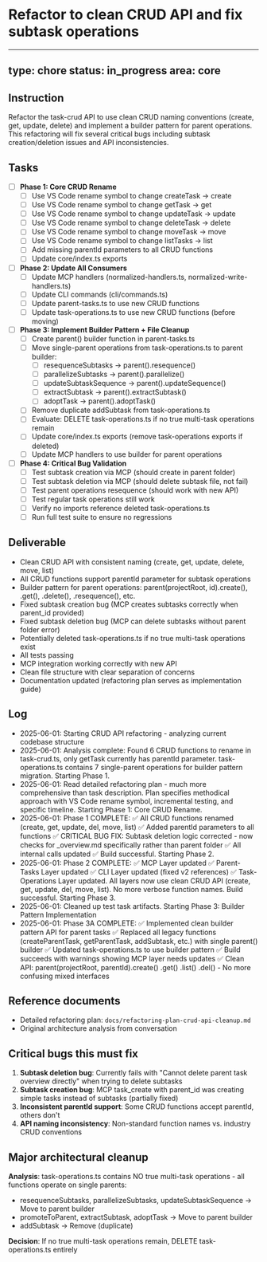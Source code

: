 # Refactor to clean CRUD API and fix subtask operations

---
type: chore
status: in_progress
area: core
---


## Instruction
Refactor the task-crud API to use clean CRUD naming conventions (create, get, update, delete) and implement a builder pattern for parent operations. This refactoring will fix several critical bugs including subtask creation/deletion issues and API inconsistencies.

## Tasks
- [ ] **Phase 1: Core CRUD Rename**
  - [ ] Use VS Code rename symbol to change createTask → create
  - [ ] Use VS Code rename symbol to change getTask → get
  - [ ] Use VS Code rename symbol to change updateTask → update
  - [ ] Use VS Code rename symbol to change deleteTask → delete
  - [ ] Use VS Code rename symbol to change moveTask → move
  - [ ] Use VS Code rename symbol to change listTasks → list
  - [ ] Add missing parentId parameters to all CRUD functions
  - [ ] Update core/index.ts exports

- [ ] **Phase 2: Update All Consumers**
  - [ ] Update MCP handlers (normalized-handlers.ts, normalized-write-handlers.ts)
  - [ ] Update CLI commands (cli/commands.ts)
  - [ ] Update parent-tasks.ts to use new CRUD functions
  - [ ] Update task-operations.ts to use new CRUD functions (before moving)

- [ ] **Phase 3: Implement Builder Pattern + File Cleanup**
  - [ ] Create parent() builder function in parent-tasks.ts
  - [ ] Move single-parent operations from task-operations.ts to parent builder:
    - [ ] resequenceSubtasks → parent().resequence()
    - [ ] parallelizeSubtasks → parent().parallelize()
    - [ ] updateSubtaskSequence → parent().updateSequence()
    - [ ] extractSubtask → parent().extractSubtask()
    - [ ] adoptTask → parent().adoptTask()
  - [ ] Remove duplicate addSubtask from task-operations.ts
  - [ ] Evaluate: DELETE task-operations.ts if no true multi-task operations remain
  - [ ] Update core/index.ts exports (remove task-operations exports if deleted)
  - [ ] Update MCP handlers to use builder for parent operations

- [ ] **Phase 4: Critical Bug Validation**
  - [ ] Test subtask creation via MCP (should create in parent folder)
  - [ ] Test subtask deletion via MCP (should delete subtask file, not fail)
  - [ ] Test parent operations resequence (should work with new API)
  - [ ] Test regular task operations still work
  - [ ] Verify no imports reference deleted task-operations.ts
  - [ ] Run full test suite to ensure no regressions

## Deliverable
- Clean CRUD API with consistent naming (create, get, update, delete, move, list)
- All CRUD functions support parentId parameter for subtask operations
- Builder pattern for parent operations: parent(projectRoot, id).create(), .get(), .delete(), .resequence(), etc.
- Fixed subtask creation bug (MCP creates subtasks correctly when parent_id provided)
- Fixed subtask deletion bug (MCP can delete subtasks without parent folder error)
- Potentially deleted task-operations.ts if no true multi-task operations exist
- All tests passing
- MCP integration working correctly with new API
- Clean file structure with clear separation of concerns
- Documentation updated (refactoring plan serves as implementation guide)

## Log
- 2025-06-01: Starting CRUD API refactoring - analyzing current codebase structure
- 2025-06-01: Analysis complete: Found 6 CRUD functions to rename in task-crud.ts, only getTask currently has parentId parameter. task-operations.ts contains 7 single-parent operations for builder pattern migration. Starting Phase 1.
- 2025-06-01: Read detailed refactoring plan - much more comprehensive than task description. Plan specifies methodical approach with VS Code rename symbol, incremental testing, and specific timeline. Starting Phase 1: Core CRUD Rename.
- 2025-06-01: Phase 1 COMPLETE: ✅ All CRUD functions renamed (create, get, update, del, move, list) ✅ Added parentId parameters to all functions ✅ CRITICAL BUG FIX: Subtask deletion logic corrected - now checks for _overview.md specifically rather than parent folder ✅ All internal calls updated ✅ Build successful. Starting Phase 2.
- 2025-06-01: Phase 2 COMPLETE: ✅ MCP Layer updated ✅ Parent-Tasks Layer updated ✅ CLI Layer updated (fixed v2 references) ✅ Task-Operations Layer updated. All layers now use clean CRUD API (create, get, update, del, move, list). No more verbose function names. Build successful. Starting Phase 3.
- 2025-06-01: Cleaned up test task artifacts. Starting Phase 3: Builder Pattern Implementation
- 2025-06-01: Phase 3A COMPLETE: ✅ Implemented clean builder pattern API for parent tasks ✅ Replaced all legacy functions (createParentTask, getParentTask, addSubtask, etc.) with single parent() builder ✅ Updated task-operations.ts to use builder pattern ✅ Build succeeds with warnings showing MCP layer needs updates ✅ Clean API: parent(projectRoot, parentId).create() .get() .list() .del() - No more confusing mixed interfaces

## Reference documents
- Detailed refactoring plan: `docs/refactoring-plan-crud-api-cleanup.md`
- Original architecture analysis from conversation

## Critical bugs this must fix
1. **Subtask deletion bug**: Currently fails with "Cannot delete parent task overview directly" when trying to delete subtasks
2. **Subtask creation bug**: MCP task_create with parent_id was creating simple tasks instead of subtasks (partially fixed)
3. **Inconsistent parentId support**: Some CRUD functions accept parentId, others don't
4. **API naming inconsistency**: Non-standard function names vs. industry CRUD conventions

## Major architectural cleanup
**Analysis**: task-operations.ts contains NO true multi-task operations - all functions operate on single parents:
- resequenceSubtasks, parallelizeSubtasks, updateSubtaskSequence → Move to parent builder
- promoteToParent, extractSubtask, adoptTask → Move to parent builder
- addSubtask → Remove (duplicate)

**Decision**: If no true multi-task operations remain, DELETE task-operations.ts entirely
